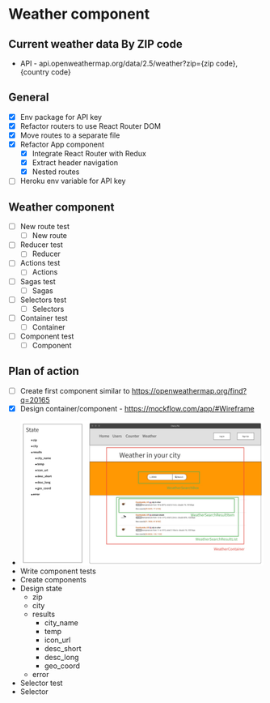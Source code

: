 # Weather component
## Current weather data By ZIP code

- API - api.openweathermap.org/data/2.5/weather?zip={zip code},{country code}

## General
- [x] Env package for API key
- [x] Refactor routers to use React Router DOM
- [x] Move routes to a separate file
- [x] Refactor App component
  - [x] Integrate React Router with Redux
  - [x] Extract header navigation
  - [x] Nested routes
- [ ] Heroku env variable for API key

## Weather component
- [ ] New route test
  - [ ] New route
- [ ] Reducer test
  - [ ] Reducer
- [ ] Actions test
  - [ ] Actions
- [ ] Sagas test
  - [ ] Sagas
- [ ] Selectors test
  - [ ] Selectors
- [ ] Container test
  - [ ] Container
- [ ] Component test
  - [ ] Component

## Plan of action
- [ ] Create first component similar to https://openweathermap.org/find?q=20165
- [x] Design container/component - https://mockflow.com/app/#Wireframe
- ![alt text](./images/weather-comp-mockup.jpg "Weather component mockup")
- Write component tests
- Create components
- Design state
  - zip
  - city
  - results
    - city_name
    - temp
    - icon_url
    - desc_short
    - desc_long
    - geo_coord
  - error
- Selector test
- Selector
